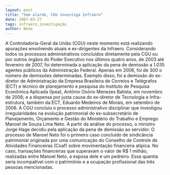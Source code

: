```yaml
---
layout: post
title: "Sem alarde, CGU investiga Infraero"
date: 2007-03-27
tags: infraero,investigação
author: None
---
```

A Controladoria-Geral da União (CGU) neste momento está realizando apurações envolvendo atuais e ex-dirigentes da Infraero.
Considerando todos os processos administrativos concluídos diretamente pela CGU ou por outros órgãos do Poder Executivo nos últimos quatro anos, de 2003 até fevereiro de 2007, foi determinada a aplicação da pena de demissão a 1.035 agentes públicos da Administração Federal. 
Apenas em 2006, foi de 300 o número de demissões determinadas. 
Exemplo disso, foi a demissão do ex-diretor de Administração da Empresa Brasileira de Correios e Telégrafos (ECT) e técnico de planejamento e pesquisa do Instituto de Pesquisa Econômica Aplicada (Ipea), Antônio Osório Menezes Batista, em novembro de 2006; e a dispensa por justa causa do ex-diretor de Tecnologia e Infra-estrutura, também da ECT, Eduardo Medeiros de Morais, em setembro de 2006.
A CGU concluiu o processo administrativo disciplinar que investigou irregularidades na evolução patrimonial do ex-subsecretário de Planejamento, Orçamento e Gestão do Ministério do Trabalho e Emprego Manoel de Souza Lima Neto. A partir da análise do processo, o ministro Jorge Hage decidiu pela aplicação da pena de demissão ao servidor. O processo de Manoel Neto foi o primeiro caso concluído de sindicância patrimonial originada por uma comunicação do Conselho de Controle de Atividades Financeiras (Coaf) sobre movimentação financeira atípica. 
No caso, transações financeiras que superavam o valor de R$ 1 milhão, realizadas entre Manoel Neto, a esposa dele e um pedreiro. Essa quantia seria incompatível com o patrimônio e a ocupação profissional das três pessoas mencionadas. 